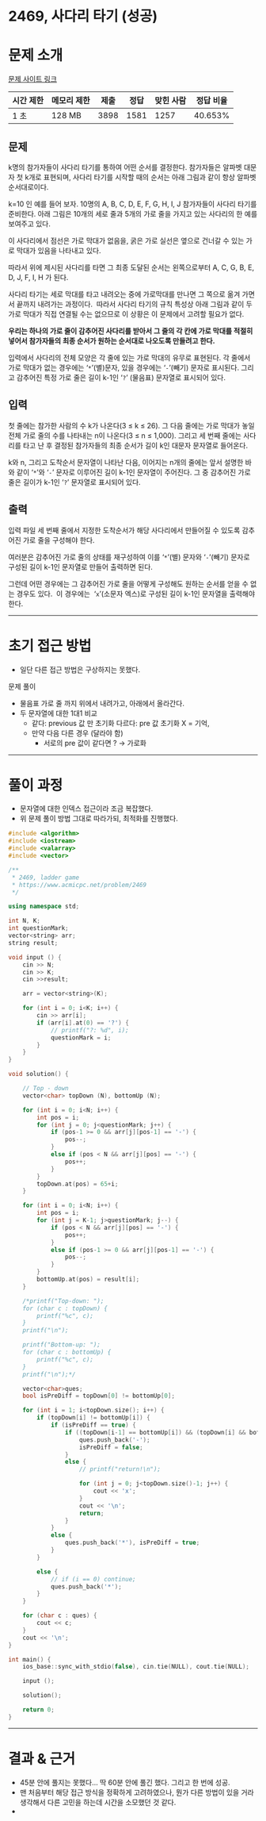 # 2469, 사다리 타기 (성공)

# 문제 소개

[문제 사이트 링크](https://www.acmicpc.net/problem/2469)

| 시간 제한 | 메모리 제한 | 제출 | 정답 | 맞힌 사람 | 정답 비율 |
| --- | --- | --- | --- | --- | --- |
| 1 초 | 128 MB | 3898 | 1581 | 1257 | 40.653% |

## 문제

k명의 참가자들이 사다리 타기를 통하여 어떤 순서를 결정한다. 참가자들은 알파벳 대문자 첫 k개로 표현되며, 사다리 타기를 시작할 때의 순서는 아래 그림과 같이 항상 알파벳 순서대로이다.

k=10 인 예를 들어 보자. 10명의 A, B, C, D, E, F, G, H, I, J 참가자들이 사다리 타기를 준비한다. 아래 그림은 10개의 세로 줄과 5개의 가로 줄을 가지고 있는 사다리의 한 예를 보여주고 있다.

[](https://upload.acmicpc.net/4fe4986f-aff1-4327-9ce0-a89d8ebeb571/-/preview/)

이 사다리에서 점선은 가로 막대가 없음을, 굵은 가로 실선은 옆으로 건너갈 수 있는 가로 막대가 있음을 나타내고 있다.

따라서 위에 제시된 사다리를 타면 그 최종 도달된 순서는 왼쪽으로부터 A, C, G, B, E, D, J, F, I, H 가 된다.

사다리 타기는 세로 막대를 타고 내려오는 중에 가로막대를 만나면 그 쪽으로 옮겨 가면서 끝까지 내려가는 과정이다.  따라서 사다리 타기의 규칙 특성상 아래 그림과 같이 두 가로 막대가 직접 연결될 수는 없으므로 이 상황은 이 문제에서 고려할 필요가 없다.

[](https://upload.acmicpc.net/58fff896-8c40-4251-9e1b-93c8256beb7c/-/preview/)

**우리는 하나의 가로 줄이 감추어진 사다리를 받아서 그 줄의 각 칸에 가로 막대를 적절히 넣어서 참가자들의 최종 순서가 원하는 순서대로 나오도록 만들려고 한다.**

입력에서 사다리의 전체 모양은 각 줄에 있는 가로 막대의 유무로 표현된다. 각 줄에서 가로 막대가 없는 경우에는 ‘`*`’(별)문자, 있을 경우에는 ‘`-`’(빼기) 문자로 표시된다. 그리고 감추어진 특정 가로 줄은 길이 k-1인 ‘`?`’ (물음표) 문자열로 표시되어 있다.

## 입력

첫 줄에는 참가한 사람의 수 k가 나온다(3 ≤ k ≤ 26). 그 다음 줄에는 가로 막대가 놓일 전체 가로 줄의 수를 나타내는 n이 나온다(3 ≤ n ≤ 1,000). 그리고 세 번째 줄에는 사다리를 타고 난 후 결정된 참가자들의 최종 순서가 길이 k인 대문자 문자열로 들어온다.

k와 n, 그리고 도착순서 문자열이 나타난 다음, 이어지는 n개의 줄에는 앞서 설명한 바와 같이 ‘`*`’와 ‘`-`’ 문자로 이루어진 길이 k-1인 문자열이 주어진다. 그 중 감추어진 가로 줄은 길이가 k-1인 ‘`?`’ 문자열로 표시되어 있다.

## 출력

입력 파일 세 번째 줄에서 지정한 도착순서가 해당 사다리에서 만들어질 수 있도록 감추어진 가로 줄을 구성해야 한다.

여러분은 감추어진 가로 줄의 상태를 재구성하여 이를 ‘`*`’(별) 문자와 ‘`-`’(빼기) 문자로 구성된 길이 k-1인 문자열로 만들어 출력하면 된다.

그런데 어떤 경우에는 그 감추어진 가로 줄을 어떻게 구성해도 원하는 순서를 얻을 수 없는 경우도 있다.  이 경우에는  ‘`x`’(소문자 엑스)로 구성된 길이 k-1인 문자열을 출력해야 한다.

---

# 초기 접근 방법

- 일단 다른 접근 방법은 구상하지는 못했다.

문제 풀이

- 물음표 가로 줄 까지 위에서 내려가고, 아래에서 올라간다.
- 두 문자열에 대한 1대1 비교
    - 같다: previous 값 만 초기화
    다르다: pre 값 초기화 X = 기억,
    - 만약 다음 다른 경우 (달라야 함)
        - 서로의 pre 값이 같다면 ? → 가로화

---

# 풀이 과정

- 문자열에 대한 인덱스 접근이라 조금 복잡했다.
- 위 문제 풀이 방법 그대로 따라가되, 최적화를 진행했다.

```cpp
#include <algorithm>
#include <iostream>
#include <valarray>
#include <vector>

/**
 * 2469, ladder game
 * https://www.acmicpc.net/problem/2469
 */

using namespace std;

int N, K;
int questionMark;
vector<string> arr;
string result;

void input () {
    cin >> N;
    cin >> K;
    cin >>result;

    arr = vector<string>(K);

    for (int i = 0; i<K; i++) {
        cin >> arr[i];
        if (arr[i].at(0) == '?') {
            // printf("?: %d", i);
            questionMark = i;
        }
    }
}

void solution() {

    // Top - down
    vector<char> topDown (N), bottomUp (N);

    for (int i = 0; i<N; i++) {
        int pos = i;
        for (int j = 0; j<questionMark; j++) {
            if (pos-1 >= 0 && arr[j][pos-1] == '-') {
                pos--;
            }
            else if (pos < N && arr[j][pos] == '-') {
                pos++;
            }
        }
        topDown.at(pos) = 65+i;
    }

    for (int i = 0; i<N; i++) {
        int pos = i;
        for (int j = K-1; j>questionMark; j--) {
            if (pos < N && arr[j][pos] == '-') {
                pos++;
            }
            else if (pos-1 >= 0 && arr[j][pos-1] == '-') {
                pos--;
            }
        }
        bottomUp.at(pos) = result[i];
    }

    /*printf("Top-down: ");
    for (char c : topDown) {
        printf("%c", c);
    }
    printf("\n");

    printf("Bottom-up: ");
    for (char c : bottomUp) {
        printf("%c", c);
    }
    printf("\n");*/

    vector<char>ques;
    bool isPreDiff = topDown[0] != bottomUp[0];

    for (int i = 1; i<topDown.size(); i++) {
        if (topDown[i] != bottomUp[i]) {
            if (isPreDiff == true) {
                if ((topDown[i-1] == bottomUp[i]) && (topDown[i] && bottomUp[i-1]) ) {
                    ques.push_back('-');
                    isPreDiff = false;
                }
                else {
                    // printf("return!\n");

                    for (int j = 0; j<topDown.size()-1; j++) {
                        cout << 'x';
                    }
                    cout << '\n';
                    return;
                }
            }
            else {
                ques.push_back('*'), isPreDiff = true;
            }
        }

        else {
            // if (i == 0) continue;
            ques.push_back('*');
        }
    }

    for (char c : ques) {
        cout << c;
    }
    cout << '\n';
}

int main() {
    ios_base::sync_with_stdio(false), cin.tie(NULL), cout.tie(NULL);

    input ();

    solution();

    return 0;
}
```

---

# 결과 & 근거

- 45분 안에 풀지는 못했다… 딱 60분 안에 풀긴 했다. 그리고 한 번에 성공.
- 맨 처음부터 해당 접근 방식을 정확하게 고려하였으나, 뭔가 다른 방법이 있을 거라 생각해서 다른 고민을 하는데 시간을 소모했던 것 같다.
-